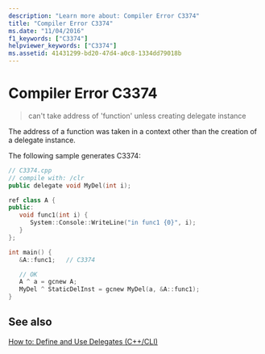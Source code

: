```yaml
---
description: "Learn more about: Compiler Error C3374"
title: "Compiler Error C3374"
ms.date: "11/04/2016"
f1_keywords: ["C3374"]
helpviewer_keywords: ["C3374"]
ms.assetid: 41431299-bd20-47d4-a0c8-1334dd79018b
---
```

# Compiler Error C3374

> can't take address of 'function' unless creating delegate instance

The address of a function was taken in a context other than the creation of a delegate instance.

The following sample generates C3374:

```cpp
// C3374.cpp
// compile with: /clr
public delegate void MyDel(int i);

ref class A {
public:
   void func1(int i) {
      System::Console::WriteLine("in func1 {0}", i);
   }
};

int main() {
   &A::func1;   // C3374

   // OK
   A ^ a = gcnew A;
   MyDel ^ StaticDelInst = gcnew MyDel(a, &A::func1);
}
```

## See also

[How to: Define and Use Delegates (C++/CLI)](../../dotnet/how-to-define-and-use-delegates-cpp-cli.md)
